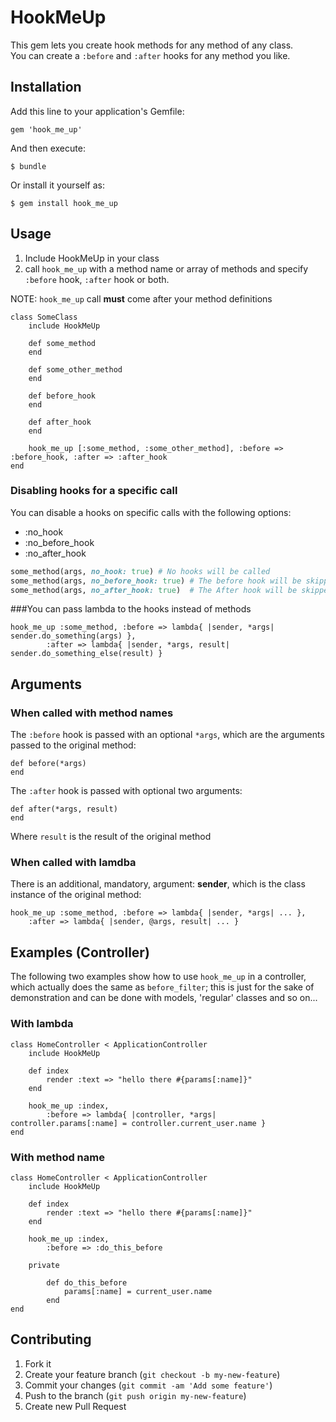 
# HookMeUp

This gem lets you create hook methods for any method of any class.  
You can create a `:before` and `:after` hooks for any method you like.

## Installation

Add this line to your application's Gemfile:

    gem 'hook_me_up'

And then execute:

    $ bundle

Or install it yourself as:

    $ gem install hook_me_up

## Usage

1. Include HookMeUp in your class
2. call `hook_me_up` with a method name or array of methods and specify `:before` hook, `:after` hook or both.

NOTE: `hook_me_up` call **must** come after your method definitions


	class SomeClass
		include HookMeUp

		def some_method
		end

		def some_other_method
		end

		def before_hook
		end

		def after_hook
		end

		hook_me_up [:some_method, :some_other_method], :before => :before_hook, :after => :after_hook
	end

### Disabling hooks for a specific call
You can disable a hooks on specific calls with the following options:

* :no_hook  
* :no_before_hook  
* :no_after_hook  

```ruby
some_method(args, no_hook: true) # No hooks will be called
some_method(args, no_before_hook: true) # The before hook will be skipped
some_method(args, no_after_hook: true)	# The After hook will be skipped
```

###You can pass lambda to the hooks instead of methods

	hook_me_up :some_method, :before => lambda{ |sender, *args| sender.do_something(args) },
			:after => lambda{ |sender, *args, result| sender.do_something_else(result) }

## Arguments

### When called with method names
The `:before` hook is passed with an optional `*args`, which are the arguments passed to the original method:  

	def before(*args)
	end

The `:after` hook is passed with optional two arguments:  

	def after(*args, result)
	end

Where `result` is the result of the original method

### When called with lamdba
There is an additional, mandatory, argument: **sender**, which is the class instance of the original method:

	hook_me_up :some_method, :before => lambda{ |sender, *args| ... },
		:after => lambda{ |sender, @args, result| ... }


## Examples (Controller)
The following two examples show how to use `hook_me_up` in a controller,
which actually does the same as `before_filter`; this is just for the sake of demonstration and can be done with models, 'regular' classes and so on...


### With lambda
	class HomeController < ApplicationController
		include HookMeUp

		def index
			render :text => "hello there #{params[:name]}"
		end

		hook_me_up :index, 
			:before => lambda{ |controller, *args| controller.params[:name] = controller.current_user.name }
	end


### With method name
	class HomeController < ApplicationController
		include HookMeUp

		def index
			render :text => "hello there #{params[:name]}"
		end

		hook_me_up :index, 
			:before => :do_this_before

		private

			def do_this_before
				params[:name] = current_user.name
			end
	end


## Contributing

1. Fork it
2. Create your feature branch (`git checkout -b my-new-feature`)
3. Commit your changes (`git commit -am 'Add some feature'`)
4. Push to the branch (`git push origin my-new-feature`)
5. Create new Pull Request
